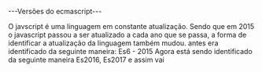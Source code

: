 ---Versões do ecmascript---

O javscript é uma linguagem em constante atualização. Sendo que em 2015 o javascript passou a ser atualizado a cada ano que se passa, a forma de identificar a atualização da linguagem também mudou.
antes era identificado da seguinte maneira: Es6 - 2015
Agora está sendo identificado da seguinte maneira Es2016, Es2017 e assim vai

